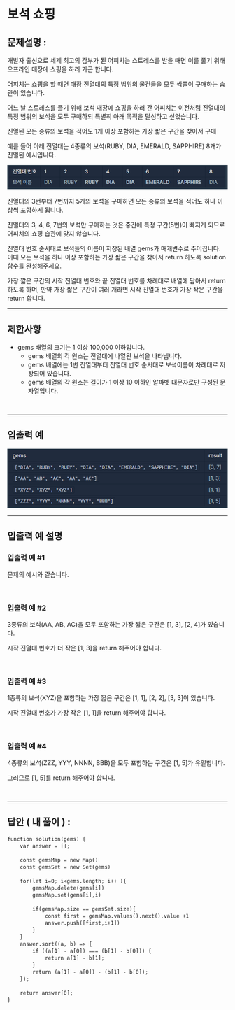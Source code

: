 # 보석 쇼핑

## 문제설명 :

개발자 출신으로 세계 최고의 갑부가 된 어피치는 스트레스를 받을 때면 이를 풀기 위해 오프라인 매장에 쇼핑을 하러 가곤 합니다.

어피치는 쇼핑을 할 때면 매장 진열대의 특정 범위의 물건들을 모두 싹쓸이 구매하는 습관이 있습니다.

어느 날 스트레스를 풀기 위해 보석 매장에 쇼핑을 하러 간 어피치는 이전처럼 진열대의 특정 범위의 보석을 모두 구매하되 특별히 아래 목적을 달성하고 싶었습니다.

진열된 모든 종류의 보석을 적어도 1개 이상 포함하는 가장 짧은 구간을 찾아서 구매

예를 들어 아래 진열대는 4종류의 보석(RUBY, DIA, EMERALD, SAPPHIRE) 8개가 진열된 예시입니다.

<img src ='보석 쇼핑 1.png'>

진열대의 3번부터 7번까지 5개의 보석을 구매하면 모든 종류의 보석을 적어도 하나 이상씩 포함하게 됩니다.

진열대의 3, 4, 6, 7번의 보석만 구매하는 것은 중간에 특정 구간(5번)이 빠지게 되므로 어피치의 쇼핑 습관에 맞지 않습니다.

진열대 번호 순서대로 보석들의 이름이 저장된 배열 gems가 매개변수로 주어집니다. 이때 모든 보석을 하나 이상 포함하는 가장 짧은 구간을 찾아서 return 하도록 solution 함수를 완성해주세요.

가장 짧은 구간의 시작 진열대 번호와 끝 진열대 번호를 차례대로 배열에 담아서 return 하도록 하며, 만약 가장 짧은 구간이 여러 개라면 시작 진열대 번호가 가장 작은 구간을 return 합니다.

---

## 제한사항

- gems 배열의 크기는 1 이상 100,000 이하입니다.
  - gems 배열의 각 원소는 진열대에 나열된 보석을 나타냅니다.
  - gems 배열에는 1번 진열대부터 진열대 번호 순서대로 보석이름이 차례대로 저장되어 있습니다.
  - gems 배열의 각 원소는 길이가 1 이상 10 이하인 알파벳 대문자로만 구성된 문자열입니다.

<br/>

---

## 입출력 예

<img src ='보석 쇼핑 2.png'>

<br/>

---

## 입출력 예 설명

### 입출력 예 #1

문제의 예시와 같습니다.

<br/>

### 입출력 예 #2

3종류의 보석(AA, AB, AC)을 모두 포함하는 가장 짧은 구간은 [1, 3], [2, 4]가 있습니다.

시작 진열대 번호가 더 작은 [1, 3]을 return 해주어야 합니다.

<br/>

### 입출력 예 #3

1종류의 보석(XYZ)을 포함하는 가장 짧은 구간은 [1, 1], [2, 2], [3, 3]이 있습니다.

시작 진열대 번호가 가장 작은 [1, 1]을 return 해주어야 합니다.

<br/>

### 입출력 예 #4

4종류의 보석(ZZZ, YYY, NNNN, BBB)을 모두 포함하는 구간은 [1, 5]가 유일합니다.

그러므로 [1, 5]를 return 해주어야 합니다.

<br/>

---

## 답안 ( 내 풀이 ) :

```
function solution(gems) {
    var answer = [];

    const gemsMap = new Map()
    const gemsSet = new Set(gems)

    for(let i=0; i<gems.length; i++ ){
        gemsMap.delete(gems[i])
        gemsMap.set(gems[i],i)

        if(gemsMap.size == gemsSet.size){
            const first = gemsMap.values().next().value +1
            answer.push([first,i+1])
        }
    }
    answer.sort((a, b) => {
        if ((a[1] - a[0]) === (b[1] - b[0])) {
            return a[1] - b[1];
        }
        return (a[1] - a[0]) - (b[1] - b[0]);
    });

    return answer[0];
}
```
